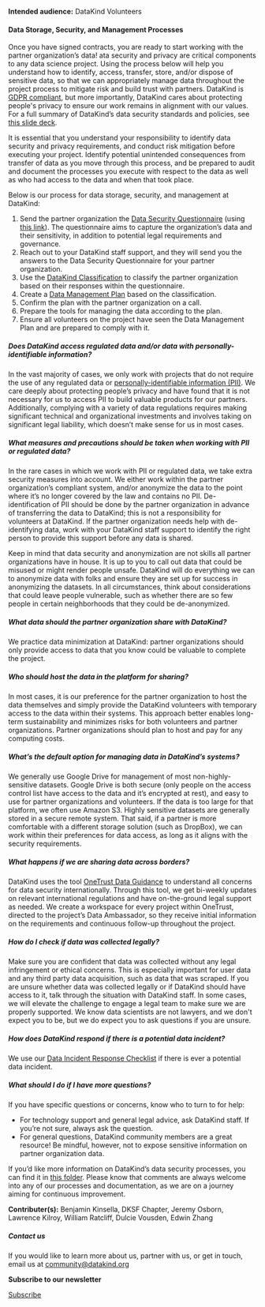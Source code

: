 




**Intended audience:**
DataKind Volunteers






#### Data Storage, Security, and Management Processes


Once you have signed contracts, you are ready to start working with the partner organization’s data! ata security and privacy are critical components to any data science project. Using the process below will help you understand how to identify, access, transfer, store, and/or dispose of sensitive data, so that we can appropriately manage data throughout the project process to mitigate risk and build trust with partners. DataKind is [GDPR compliant](https://gdpr.eu/), but more importantly, DataKind cares about protecting people's privacy to ensure our work remains in alignment with our values. For a full summary of DataKind’s data security standards and policies, see [this slide deck](https://drive.google.com/file/d/19H5Oeyfut1enu2H4v7-lw6MFQ0IpOznk/view).


It is essential that you understand your responsibility to identify data security and privacy requirements, and conduct risk mitigation before executing your project. Identify potential unintended consequences from transfer of data as you move through this process, and be prepared to audit and document the processes you execute with respect to the data as well as who had access to the data and when that took place.


Below is our process for data storage, security, and management at DataKind:


1. Send the partner organization the  [Data Security Questionnaire](https://docs.google.com/forms/d/1KXh9JnHKtAlrR6wUDNPYFODeDEgg94UahEPAE3t7i7o/edit) (using  [this link](https://docs.google.com/forms/d/e/1FAIpQLSfeUISdh2uvLQXWnp4AWNj51ERH8-_Hx_S8ATzJJ2iDaPqwIA/viewform)). The questionnaire aims to capture the organization’s data and their sensitivity, in addition to potential legal requirements and governance.
2. Reach out to your DataKind staff support, and they will send you the answers to the Data Security Questionnaire for your partner organization.
3. Use the  [DataKind Classification](https://drive.google.com/file/d/11sfuF1sDjFCa2-DbTGaArs8KJK3mhmN3/view) to classify the partner organization based on their responses within the questionnaire.
4. Create a  [Data Management Plan](https://docs.google.com/document/d/12U4ptw1EGIzc2T2LzT1jOLQD51Q-qJj4JfIhMLt5iHw/edit) based on the classification.
5. Confirm the plan with the partner organization on a call.
6. Prepare the tools for managing the data according to the plan.
7. Ensure all volunteers on the project have seen the Data Management Plan and are prepared to comply with it.


##### Does DataKind access regulated data and/or data with personally\-identifiable information?


In the vast majority of cases, we only work with projects that do not require the use of any regulated data or  [personally\-identifiable information (PII)](https://en.wikipedia.org/wiki/Personal_data). We care deeply about protecting people’s privacy and have found that it is not necessary for us to access PII to build valuable products for our partners. Additionally, complying with a variety of data regulations requires making significant technical and organizational investments and involves taking on significant legal liability, which doesn’t make sense for us in most cases.


##### What measures and precautions should be taken when working with PII or regulated data?


In the rare cases in which we work with PII or regulated data, we take extra security measures into account. We either work within the partner organization’s compliant system, and/or anonymize the data to the point where it’s no longer covered by the law and contains no PII. De\-identification of PII should be done by the partner organization in advance of transferring the data to DataKind; this is not a responsibility for volunteers at DataKind. If the partner organization needs help with de\-identifying data, work with your DataKind staff support to identify the right person to provide this support before any data is shared. 


Keep in mind that data security and anonymization are not skills all partner organizations have in house. It is up to you to call out data that could be misused or might render people unsafe. DataKind will do everything we can to anonymize data with folks and ensure they are set up for success in anonymizing the datasets. In all circumstances, think about considerations that could leave people vulnerable, such as whether there are so few people in certain neighborhoods that they could be de\-anonymized. 


##### What data should the partner organization share with DataKind?


We practice data minimization at DataKind: partner organizations should only provide access to data that you know could be valuable to complete the project. 


##### Who should host the data in the platform for sharing?


In most cases, it is our preference for the partner organization to host the data themselves and simply provide the DataKind volunteers with temporary access to the data within their systems. This approach better enables long\-term sustainability and minimizes risks for both volunteers and partner organizations. Partner organizations should plan to host and pay for any computing costs. 


##### What’s the default option for managing data in DataKind’s systems?


We generally use Google Drive for management of most non\-highly\-sensitive datasets. Google Drive is both secure (only people on the access control list have access to the data and it’s encrypted at rest), and easy to use for partner organizations and volunteers. If the data is too large for that platform, we often use Amazon S3\. Highly sensitive datasets are generally stored in a secure remote system. That said, if a partner is more comfortable with a different storage solution (such as DropBox), we can work within their preferences for data access, as long as it aligns with the security requirements. 


##### What happens if we are sharing data across borders?


DataKind uses the tool  [OneTrust Data Guidance](https://www.dataguidance.com/) to understand all concerns for data security internationally. Through this tool, we get bi\-weekly updates on relevant international regulations and have on\-the\-ground legal support as needed. We create a workspace for every project within OneTrust, directed to the project’s Data Ambassador, so they receive initial information on the requirements and continuous follow\-up throughout the project.


##### How do I check if data was collected legally?


Make sure you are confident that data was collected without any legal infringement or ethical concerns. This is especially important for user data and any third party data acquisition, such as data that was scraped. If you are unsure whether data was collected legally or if DataKind should have access to it, talk through the situation with DataKind staff. In some cases, we will elevate the challenge to engage a legal team to make sure we are properly supported. We know data scientists are not lawyers, and we don't expect you to be, but we do expect you to ask questions if you are unsure.


##### How does DataKind respond if there is a potential data incident?


We use our [Data Incident Response Checklist](https://drive.google.com/file/d/1TXnkrIt8lEDFydozdlpM1r4PkKejCgxF/view?usp=sharing) if there is ever a potential data incident.


##### What should I do if I have more questions?


If you have specific questions or concerns, know who to turn to for help:


* For technology support and general legal advice, ask DataKind staff. If you’re not sure, always ask the question.
* For general questions, DataKind community members are a great resource! Be mindful, however, not to expose sensitive information on partner organization data.


If you’d like more information on DataKind’s data security processes, you can find it in [this folder](https://drive.google.com/drive/folders/1jFCIiYytn_JTMUx5sKiAh3w1acLxVbkB). Please know that comments are always welcome into any of our processes and documentation, as we are on a journey aiming for continuous improvement.


 **Contributer(s):** Benjamin Kinsella, DKSF Chapter, Jeremy Osborn, Lawrence Kilroy, William Ratcliff, Dulcie Vousden, Edwin Zhang







##### Contact us


If you would like to learn more about us, partner with us, or get in touch, email us at community@datakind.org



 
**Subscribe to our newsletter**
  

[Subscribe](https://www.datakind.org/subscribe/)




